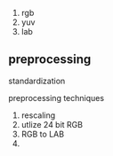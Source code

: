 1. rgb 
2. yuv 
3. lab

## preprocessing 
standardization

preprocessing techniques
1. rescaling
2. utlize 24 bit RGB
3. RGB to LAB
4. 

